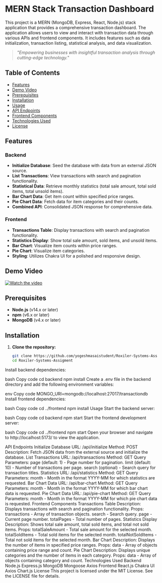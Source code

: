 # MERN Stack Transaction Dashboard

This project is a MERN (MongoDB, Express, React, Node.js) stack application that provides a comprehensive transaction dashboard. The application allows users to view and interact with transaction data through various APIs and frontend components. It includes features such as data initialization, transaction listing, statistical analysis, and data visualization.

> *"Empowering businesses with insightful transaction analysis through cutting-edge technology."*

## Table of Contents

- [Features](#features)
- [Demo Video](#demo-video)
- [Prerequisites](#prerequisites)
- [Installation](#installation)
- [Usage](#usage)
- [API Endpoints](#api-endpoints)
- [Frontend Components](#frontend-components)
- [Technologies Used](#technologies-used)
- [License](#license)

## Features

### Backend
- **Initialize Database**: Seed the database with data from an external JSON source.
- **List Transactions**: View transactions with search and pagination functionality.
- **Statistical Data**: Retrieve monthly statistics (total sale amount, total sold items, total unsold items).
- **Bar Chart Data**: Get item count within specified price ranges.
- **Pie Chart Data**: Fetch data for item categories and their counts.
- **Combined API**: Consolidated JSON response for comprehensive data.

### Frontend
- **Transactions Table**: Display transactions with search and pagination functionality.
- **Statistics Display**: Show total sale amount, sold items, and unsold items.
- **Bar Chart**: Visualize item counts within price ranges.
- **Pie Chart**: Visualize item categories.
- **Styling**: Utilizes Chakra UI for a polished and responsive design.

## Demo Video

[![Watch the video](https://img.youtube.com/vi/YOUR_VIDEO_ID/maxresdefault.jpg)](https://www.youtube.com/watch?v=YOUR_VIDEO_ID)

## Prerequisites

- **Node.js** (v14.x or later)
- **npm** (v6.x or later)
- **MongoDB** (v4.x or later)

## Installation

1. **Clone the repository:**
   ```bash
   git clone https://github.com/yogeshmasaistudent/Roxiler-Systems-Assigment.git
   cd Roxiler-Systems-Assigment
Install backend dependencies:

bash
Copy code
cd backend
npm install
Create a .env file in the backend directory and add the following environment variables:

env
Copy code
MONGO_URI=mongodb://localhost:27017/transactiondb
Install frontend dependencies:

bash
Copy code
cd ../frontend
npm install
Usage
Start the backend server:

bash
Copy code
cd backend
npm start
Start the frontend development server:

bash
Copy code
cd ../frontend
npm start
Open your browser and navigate to http://localhost:5173/ to view the application.

API Endpoints
Initialize Database
URL: /api/initialize
Method: POST
Description: Fetch JSON data from the external source and initialize the database.
List Transactions
URL: /api/transactions
Method: GET
Query Parameters:
page (default: 1) - Page number for pagination.
limit (default: 10) - Number of transactions per page.
search (optional) - Search query for transaction titles.
Statistics
URL: /api/statistics
Method: GET
Query Parameters:
month - Month in the format YYYY-MM for which statistics are requested.
Bar Chart Data
URL: /api/bar-chart
Method: GET
Query Parameters:
month - Month in the format YYYY-MM for which bar chart data is requested.
Pie Chart Data
URL: /api/pie-chart
Method: GET
Query Parameters:
month - Month in the format YYYY-MM for which pie chart data is requested.
Frontend Components
Transactions Table
Description: Displays transactions with search and pagination functionality.
Props:
transactions - Array of transaction objects.
search - Search query.
page - Current page number.
totalPages - Total number of pages.
Statistics Display
Description: Shows total sale amount, total sold items, and total not sold items.
Props:
totalSaleAmount - Total sale amount for the selected month.
totalSoldItems - Total sold items for the selected month.
totalNotSoldItems - Total not sold items for the selected month.
Bar Chart
Description: Displays the number of items in specified price ranges.
Props:
data - Array of objects containing price range and count.
Pie Chart
Description: Displays unique categories and the number of items in each category.
Props:
data - Array of objects containing category and count.
Technologies Used
Backend
Node.js
Express.js
MongoDB
Mongoose
Axios
Frontend
React.js
Chakra UI
Axios
Chart.js
License
This project is licensed under the MIT License. See the LICENSE file for details.

